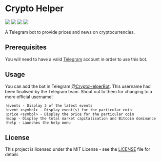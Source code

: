 # Crypto Helper

![](https://img.shields.io/github/release/ruchern/crypto-helper.svg?style=for-the-badge)
![](https://img.shields.io/github/stars/ruchern/crypto-helper.svg?style=for-the-badge)
![](https://img.shields.io/github/issues/ruchern/crypto-helper.svg?style=for-the-badge)
![](https://img.shields.io/github/license/ruchern/crypto-helper.svg?style=for-the-badge)

A Telegram bot to provide prices and news on cryptocurrencies.

## Prerequisites

You will need to have a valid [Telegram](https://telegram.org) account in order to use this bot.

## Usage

You can add the bot in Telegram [@CryptoHelperBot](https://t.me/CryptoHelperBot). This username had been finalised by the Telegram team. Shout out to them for changing to a more official username!

```
!events - Display 3 of the latest events
!event <symbol> - Display event(s) for the particular coin
!price <symbol> - Display the price for the particular coin
!mcap - Display the total market capitalisation and Bitcoin dominance
!help - Launches the help menu
```

## License

This project is licensed under the MIT License - see the [LICENSE](LICENSE) file for details
